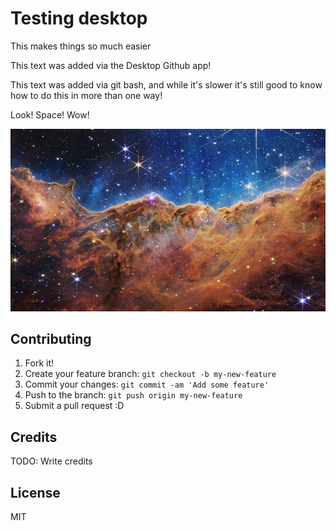 # Testing desktop

This makes things so much easier

This text was added via the Desktop Github app!

This text was added via git bash, and while it's slower it's still good to know how to do this in more than one way!

Look! Space! Wow!

![space](Banner.jpg "James Webb Nebula Image")

## Contributing

1. Fork it!
2. Create your feature branch: `git checkout -b my-new-feature`
3. Commit your changes: `git commit -am 'Add some feature'`
4. Push to the branch: `git push origin my-new-feature`
5. Submit a pull request :D

## Credits

TODO: Write credits

## License

MIT
